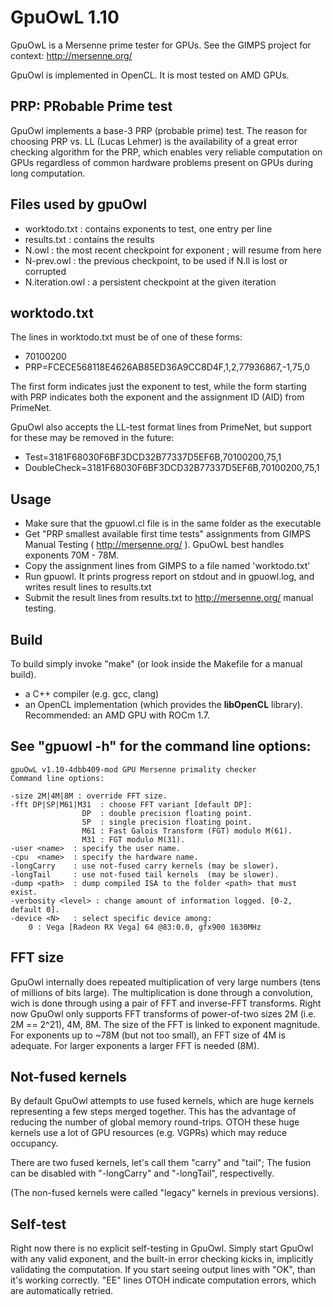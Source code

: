 # GpuOwL 1.10
GpuOwL is a Mersenne prime tester for GPUs. See the GIMPS project for context: http://mersenne.org/

GpuOwl is implemented in OpenCL. It is most tested on AMD GPUs.


## PRP: PRobable Prime test
GpuOwl implements a base-3 PRP (probable prime) test. The reason for choosing PRP vs. LL (Lucas Lehmer) is the
availability of a great error checking algorithm for the PRP, which enables very reliable computation on GPUs
regardless of common hardware problems present on GPUs during long computation.


## Files used by gpuOwl
* worktodo.txt : contains exponents to test, one entry per line
* results.txt : contains the results
* N.owl : the most recent checkpoint for exponent <N>; will resume from here
* N-prev.owl : the previous checkpoint, to be used if N.ll is lost or corrupted
* N.iteration.owl : a persistent checkpoint at the given iteration


## worktodo.txt
The lines in worktodo.txt must be of one of these forms:
* 70100200
* PRP=FCECE568118E4626AB85ED36A9CC8D4F,1,2,77936867,-1,75,0

The first form indicates just the exponent to test, while the form starting with PRP indicates both the
exponent and the assignment ID (AID) from PrimeNet.

GpuOwl also accepts the LL-test format lines from PrimeNet, but support for these may be removed in the future:
* Test=3181F68030F6BF3DCD32B77337D5EF6B,70100200,75,1
* DoubleCheck=3181F68030F6BF3DCD32B77337D5EF6B,70100200,75,1


## Usage
* Make sure that the gpuowl.cl file is in the same folder as the executable
* Get "PRP smallest available first time tests" assignments from GIMPS Manual Testing ( http://mersenne.org/ ). GpuOwL best handles exponents 70M - 78M.
* Copy the assignment lines from GIMPS to a file named 'worktodo.txt'
* Run gpuowl. It prints progress report on stdout and in gpuowl.log, and writes result lines to results.txt
* Submit the result lines from results.txt to http://mersenne.org/ manual testing.


## Build
To build simply invoke "make" (or look inside the Makefile for a manual build).

* a C++ compiler (e.g. gcc, clang)
* an OpenCL implementation (which provides the **libOpenCL** library). Recommended: an AMD GPU with ROCm 1.7.


## See \"gpuowl -h\" for the command line options:

```
gpuOwL v1.10-4dbb409-mod GPU Mersenne primality checker
Command line options:

-size 2M|4M|8M : override FFT size.
-fft DP|SP|M61|M31  : choose FFT variant [default DP]:
                DP  : double precision floating point.
                SP  : single precision floating point.
                M61 : Fast Galois Transform (FGT) modulo M(61).
                M31 : FGT modulo M(31).
-user <name>  : specify the user name.
-cpu  <name>  : specify the hardware name.
-longCarry    : use not-fused carry kernels (may be slower).
-longTail     : use not-fused tail kernels  (may be slower).
-dump <path>  : dump compiled ISA to the folder <path> that must exist.
-verbosity <level> : change amount of information logged. [0-2, default 0].
-device <N>   : select specific device among:
    0 : Vega [Radeon RX Vega] 64 @83:0.0, gfx900 1630MHz
```


## FFT size
GpuOwl internally does repeated multiplication of very large numbers (tens of millions of bits large). The multiplication
is done through a convolution, wich is done through using a pair of FFT and inverse-FFT transforms. Right now GpuOwl only
supports FFT transforms of power-of-two sizes 2M (i.e. 2M == 2^21), 4M, 8M. The size of the FFT is linked to exponent magnitude.
For exponents up to ~78M (but not too small), an FFT size of 4M is adequate. For larger exponents a larger FFT is needed (8M).


## Not-fused kernels
By default GpuOwl attempts to use fused kernels, which are huge kernels representing a few steps merged together. This has the
advantage of reducing the number of global memory round-trips. OTOH these huge kernels use a lot of GPU resources (e.g. VGPRs)
which may reduce occupancy.

There are two fused kernels, let's call them "carry" and "tail"; The fusion can be disabled with "-longCarry" and "-longTail",
respectivelly.

(The non-fused kernels were called "legacy" kernels in previous versions).


## Self-test
Right now there is no explicit self-testing in GpuOwl. Simply start GpuOwl with any valid exponent, and the built-in error
checking kicks in, implicitly validating the computation. If you start seeing output lines with "OK", than it's working correctly.
"EE" lines OTOH indicate computation errors, which are automatically retried.
